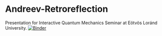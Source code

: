 # Andreev-Retroreflection
Presentation for Interactive Quantum Mechanics Seminar at Eötvös Loránd University. [![Binder](http://mybinder.org/badge.svg)](http://mybinder.org:/repo/viktorkonye/andreev-retroreflection)
